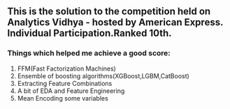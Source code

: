 ## This is the solution to the competition held on Analytics Vidhya - hosted by American Express. Individual Participation.Ranked 10th.

### Things which helped me achieve a good score:
1. FFM(Fast Factorization Machines)
2. Ensemble of boosting algorithms(XGBoost,LGBM,CatBoost)
3. Extracting Feature Combinations
4. A bit of EDA and Feature Engineering
5. Mean Encoding some variables
